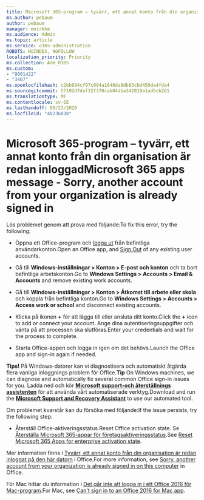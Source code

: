 ```yaml
---
title: Microsoft 365-program – tyvärr, ett annat konto från din organisation är redan inloggad
ms.author: pebaum
author: pebaum
manager: mnirkhe
ms.audience: Admin
ms.topic: article
ms.service: o365-administration
ROBOTS: NOINDEX, NOFOLLOW
localization_priority: Priority
ms.collection: Adm_O365
ms.custom:
- "9001422"
- "3407"
ms.openlocfilehash: c2bb894cf97c094a1648da8db83cbd459da4fda4
ms.sourcegitcommit: 57102d7daf32f370cab84dba342819a1ad5cb261
ms.translationtype: MT
ms.contentlocale: sv-SE
ms.lasthandoff: 09/23/2020
ms.locfileid: "48236038"
---
```

# <a name="microsoft-365-apps-message---sorry-another-account-from-your-organization-is-already-signed-in"></a><span data-ttu-id="bcc5b-102">Microsoft 365-program – tyvärr, ett annat konto från din organisation är redan inloggad</span><span class="sxs-lookup"><span data-stu-id="bcc5b-102">Microsoft 365 apps message - Sorry, another account from your organization is already signed in</span></span>

<span data-ttu-id="bcc5b-103">Lös problemet genom att prova med följande:</span><span class="sxs-lookup"><span data-stu-id="bcc5b-103">To fix this error, try the following:</span></span>

- <span data-ttu-id="bcc5b-104">Öppna ett Office-program och [logga ut](https://support.office.com/article/sign-out-of-office-5a20dc11-47e9-4b6f-945d-478cb6d92071) från befintliga användarkonton.</span><span class="sxs-lookup"><span data-stu-id="bcc5b-104">Open an Office app, and [Sign Out](https://support.office.com/article/sign-out-of-office-5a20dc11-47e9-4b6f-945d-478cb6d92071) of any existing user accounts.</span></span>

- <span data-ttu-id="bcc5b-105">Gå till **Windows-inställningar > Konton > E-post och konton** och ta bort befintliga arbetskonton.</span><span class="sxs-lookup"><span data-stu-id="bcc5b-105">Go to **Windows Settings > Accounts > Email & Accounts** and remove existing work accounts.</span></span>

- <span data-ttu-id="bcc5b-106">Gå till **Windows-inställningar > Konton > Åtkomst till arbete eller skola** och koppla från befintliga konton.</span><span class="sxs-lookup"><span data-stu-id="bcc5b-106">Go to **Windows Settings > Accounts > Access work or school** and disconnect existing accounts.</span></span> 

- <span data-ttu-id="bcc5b-107">Klicka på ikonen **+** för att lägga till eller ansluta ditt konto.</span><span class="sxs-lookup"><span data-stu-id="bcc5b-107">Click the **+** icon to add or connect your account.</span></span> <span data-ttu-id="bcc5b-108">Ange dina autentiseringsuppgifter och vänta på att processen ska slutföras.</span><span class="sxs-lookup"><span data-stu-id="bcc5b-108">Enter your credentials and wait for the process to complete.</span></span>

- <span data-ttu-id="bcc5b-109">Starta Office-appen och logga in igen om det behövs.</span><span class="sxs-lookup"><span data-stu-id="bcc5b-109">Launch the Office app and sign-in again if needed.</span></span> 

<span data-ttu-id="bcc5b-110">**Tips!** På Windows-datorer kan vi diagnostisera och automatiskt åtgärda flera vanliga inloggnings problem för Office.</span><span class="sxs-lookup"><span data-stu-id="bcc5b-110">**Tip** On Windows machines, we can diagnose and automatically fix several common Office sign-in issues for you.</span></span> <span data-ttu-id="bcc5b-111">Ladda ned och kör  **[Microsoft support-och återställnings assistenten](https://aka.ms/SaRA-OfficeSignInScenario)** för att använda vårt automatiserade verktyg.</span><span class="sxs-lookup"><span data-stu-id="bcc5b-111">Download and run the  **[Microsoft Support and Recovery Assistant](https://aka.ms/SaRA-OfficeSignInScenario)** to use our automated tool.</span></span>

<span data-ttu-id="bcc5b-112">Om problemet kvarstår kan du försöka med följande:</span><span class="sxs-lookup"><span data-stu-id="bcc5b-112">If the issue persists, try the following step:</span></span> 

- <span data-ttu-id="bcc5b-113">Återställ Office-aktiveringsstatus.</span><span class="sxs-lookup"><span data-stu-id="bcc5b-113">Reset Office activation state.</span></span> <span data-ttu-id="bcc5b-114">Se [Återställa Microsoft 365-appar för företagsaktiveringsstatus](https://docs.microsoft.com/office365/troubleshoot/activation/reset-office-365-proplus-activation-state).</span><span class="sxs-lookup"><span data-stu-id="bcc5b-114">See [Reset Microsoft 365 Apps for enterprise activation state](https://docs.microsoft.com/office365/troubleshoot/activation/reset-office-365-proplus-activation-state).</span></span>

<span data-ttu-id="bcc5b-115">Mer information finns i [Tyvärr, ett annat konto från din organisation är redan inloggat på den här datorn](https://docs.microsoft.com/office/troubleshoot/error-messages/another-account-already-signed-in) i Office.</span><span class="sxs-lookup"><span data-stu-id="bcc5b-115">For more information, see [Sorry, another account from your organization is already signed in on this computer](https://docs.microsoft.com/office/troubleshoot/error-messages/another-account-already-signed-in) in Office.</span></span>

<span data-ttu-id="bcc5b-116">För Mac hittar du information i [Det går inte att logga in i ett Office 2016 för Mac-program](https://docs.microsoft.com/office365/troubleshoot/authentication/sign-in-to-office-2016-for-mac-fail).</span><span class="sxs-lookup"><span data-stu-id="bcc5b-116">For Mac, see [Can't sign in to an Office 2016 for Mac app](https://docs.microsoft.com/office365/troubleshoot/authentication/sign-in-to-office-2016-for-mac-fail).</span></span>
